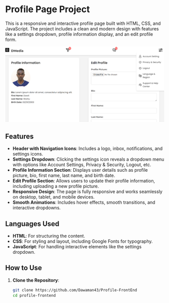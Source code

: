 # Profile Page Project

This is a responsive and interactive profile page built with HTML, CSS, and JavaScript. The project includes a clean and modern design with features like a settings dropdown, profile information display, and an edit profile form.

![Project Screenshot](img/Screenshot.png)

## Features

- **Header with Navigation Icons**: Includes a logo, inbox, notifications, and settings icons.
- **Settings Dropdown**: Clicking the settings icon reveals a dropdown menu with options like Account Settings, Privacy & Security, Logout, etc.
- **Profile Information Section**: Displays user details such as profile picture, bio, first name, last name, and birth date.
- **Edit Profile Section**: Allows users to update their profile information, including uploading a new profile picture.
- **Responsive Design**: The page is fully responsive and works seamlessly on desktop, tablet, and mobile devices.
- **Smooth Animations**: Includes hover effects, smooth transitions, and interactive dropdowns.

## Languages Used

- **HTML**: For structuring the content.
- **CSS**: For styling and layout, including Google Fonts for typography.
- **JavaScript**: For handling interactive elements like the settings dropdown.

## How to Use

1. **Clone the Repository**:
   ```bash
   git clone https://github.com/Dawaman43/Profile-FrontEnd
   cd profile-frontend
